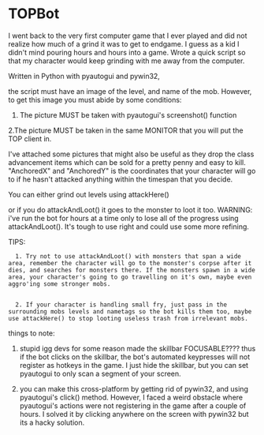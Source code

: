 # TOPBot


I went back to the very first computer game that I ever played and did not realize how much of a grind it was to get to endgame. I guess as a kid I didn't mind pouring hours and hours into a game. Wrote a quick script so that my character would keep grinding with me away from the computer.


Written in Python with pyautogui and pywin32,

the script must have an image of the level, and name of the mob. However, to get this image you must abide by some conditions:

  1. The picture MUST be taken with pyautogui's screenshot() function
  
  
  2.The picture MUST be taken in the same MONITOR that you will put the TOP client in.
  
I've attached some pictures that might also be useful as they drop the class advancement items which can be sold for a pretty penny and easy to kill. 
"AnchoredX" and "AnchoredY" is the coordinates that your character will go to if he hasn't attacked anything within the timespan that you decide. 

You can either grind out levels using attackHere()

or if you do attackAndLoot() it goes to the monster to loot it too.
  WARNING: i've run the bot for hours at a time only to lose all of the progress using attackAndLoot(). It's tough to use right and could use some more refining.
  
  TIPS:
  
      1. Try not to use attackAndLoot() with monsters that span a wide area, remember the character will go to the monster's corpse after it dies, and searches for monsters there. If the monsters spawn in a wide area, your character's going to go travelling on it's own, maybe even aggro'ing some stronger mobs.
      
      
      2. If your character is handling small fry, just pass in the surrounding mobs levels and nametags so the bot kills them too, maybe use attackHere() to stop looting useless trash from irrelevant mobs.
      
      
 
 things to note:


1. stupid igg devs for some reason made the skillbar FOCUSABLE???? thus if the bot clicks on the skillbar, the bot's automated keypresses will not register as hotkeys in the game. I just hide the skillbar, but you can set pyautogui to only scan a segment of your screen.

2. you can make this cross-platform by getting rid of pywin32, and using pyautogui's click() method. However, I faced a weird obstacle where pyautogui's actions were not registering in the game after a couple of hours. I solved it by clicking anywhere on the screen with pywin32 but its a hacky solution.
      

